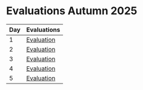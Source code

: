 # Evaluations Autumn 2025

Day|Evaluations
---|--------------------------------
1  |[Evaluation](20251023.md)
2  |[Evaluation](20251024.md)
3  |[Evaluation](20251027.md)
4  |[Evaluation](20251028.md)
5  |[Evaluation](20251029.md)
